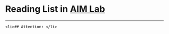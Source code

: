 # Reading List in [AIM Lab](http://www.ee.cityu.edu.hk/~yxyuan/index.htm) 

***
```
<li>## Attention: </li>
```
